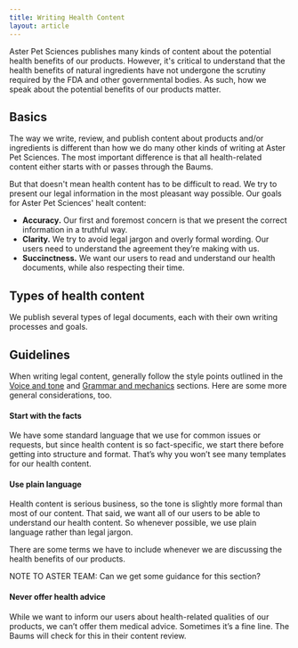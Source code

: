 ```yaml
---
title: Writing Health Content
layout: article
---
```


Aster Pet Sciences publishes many kinds of content about the potential health benefits of our products. However, it's critical to understand that the health benefits of natural ingredients have not undergone the scrutiny required by the FDA and other governmental bodies. As such, how we speak about the potential benefits of our products matter. 

## Basics

The way we write, review, and publish content about products and/or ingredients is different than how we do many other kinds of writing at Aster Pet Sciences. The most important difference is that all health-related content either starts with or passes through the Baums.

But that doesn't mean health content has to be difficult to read. We try to present our legal information in the most pleasant way possible. Our goals for Aster Pet Sciences' healt content:

* **Accuracy.** Our first and foremost concern is that we present the correct information in a truthful way.
* **Clarity.** We try to avoid legal jargon and overly formal wording. Our users need to understand the agreement they’re making with us.
* **Succinctness.** We want our users to read and understand our health documents, while also respecting their time.

## Types of health content

We publish several types of legal documents, each with their own writing processes and goals.

## Guidelines

When writing legal content, generally follow the style points outlined in the [Voice and tone](/02-voice-and-tone.html.md) and [Grammar and mechanics](/04-grammar-and-mechanics.html.md) sections. Here are some more general considerations, too.

#### Start with the facts

We have some standard language that we use for common issues or requests, but since health content is so fact-specific, we start there before getting into structure and format. That’s why you won’t see many templates for our health content.

#### Use plain language

Health content is serious business, so the tone is slightly more formal than most of our content. That said, we want all of our users to be able to understand our health content. So whenever possible, we use plain language rather than legal jargon.

There are some terms we have to include whenever we are discussing the health benefits of our products. 

NOTE TO ASTER TEAM: Can we get some guidance for this section?

#### Never offer health advice

While we want to inform our users about health-related qualities of our products, we can’t offer them medical advice. Sometimes it’s a fine line. The Baums will check for this in their content review.
